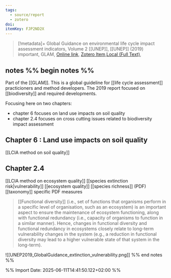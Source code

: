 ```yaml
---
tags:
  - source/report
  - zotero
doi: 
itemKey: FJP2ND2X
---
```

>[!metadata]+
> Global Guidance on environmental  life cycle impact  assessment  indicators, Volume 2
> [[UNEP]], 
> [[UNEP]] (2019)
> important, GLAM, 
> [Online link](https://www.lifecycleinitiative.org/wp-content/uploads/2019/11/UNEP-294-Life-Cycle-2nd-Report_16.pdf), [Zotero Item](zotero://select/library/items/FJP2ND2X),[Local (Full Text)](file://C:/Users/aburg/Documents/references/zotero/storage/7B8CF2WT/UNEP2019_GlobalGuidance.pdf), 

## notes %% begin notes %% 
Part of the [[GLAM]]. This is a global guideline for [[life cycle assessment]] practicioners and method developers. The 2019 report focused on [[biodiversity]] and required developments.

Focusing here on two chapters: 
- chapter 6 focuses on land use impacts on soil quality
- chapter 2.4 focuses on cross cutting issues related to biodiversity impact assessment
## Chapter 6 : Land use impacts on soil quality
[[LCIA method on soil quality]]
## Chapter 2.4
[[LCIA method on ecosystem quality]]
[[species extinction risk|vulnerability]]
[[ecosystem quality]]
[[species richness]] (PDF)
[[taxonomy]] specific PDF measures


>[[Functional diversity]] (i.e., set of functions that organisms perform in a specific level of organisation, such as an ecosystem) is an important aspect to ensure the maintenance of ecosystem functioning, along with functional redundancy (i.e., capacity of organisms to function in a similar manner). Hence, changes in functional diversity and functional redundancy in ecosystems closely relate to long-term vulnerability changes in the system (e.g., a reduction in functional diversity may lead to a higher vulnerable state of that system in the long-term).

![[UNEP2019_GlobalGuidance_extinction_vulnerability.png]]
%% end notes %%

%% Import Date: 2025-06-11T14:41:50.122+02:00 %%
